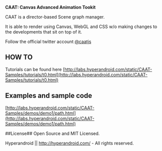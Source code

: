 **CAAT: Canvas Advanced Animation Tookit**

CAAT is a director-based Scene graph manager.

It is able to render using Canvas, WebGL and CSS w/o making changes to the developments that sit on top of it.

Follow the official twitter account <a href="http://twitter.com/caatjs" class="twitter-follow-button" data-show-count="false">@caatjs</a>

## HOW TO ##
Tutorials can be found here [http://labs.hyperandroid.com/static/CAAT-Samples/tutorials/t0.html](http://labs.hyperandroid.com/static/CAAT-Samples/tutorials/t0.html)

## Examples and sample code ##

[http://labs.hyperandroid.com/static/CAAT-Samples/demos/demo1/path.html](http://labs.hyperandroid.com/static/CAAT-Samples/demos/demo1/path.html)

##License##
Open Source and MIT Licensed.

Hyperandroid  ||  http://hyperandroid.com/ - All rights reserved.


